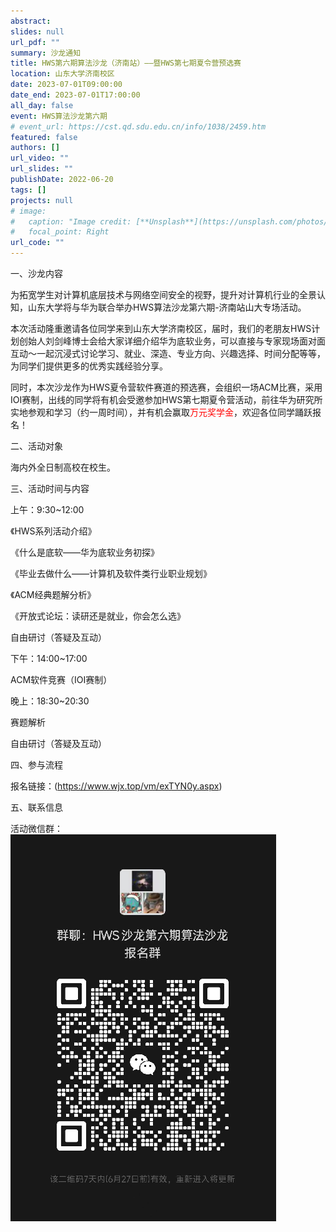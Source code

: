 ```yaml
---
abstract: 
slides: null
url_pdf: ""
summary: 沙龙通知
title: HWS第六期算法沙龙（济南站）——暨HWS第七期夏令营预选赛
location: 山东大学济南校区
date: 2023-07-01T09:00:00
date_end: 2023-07-01T17:00:00
all_day: false
event: HWS算法沙龙第六期
# event_url: https://cst.qd.sdu.edu.cn/info/1038/2459.htm
featured: false
authors: []
url_video: ""
url_slides: ""
publishDate: 2022-06-20
tags: []
projects: null
# image:
#   caption: "Image credit: [**Unsplash**](https://unsplash.com/photos/bzdhc5b3Bxs)"
#   focal_point: Right
url_code: ""
---
```




一、沙龙内容

为拓宽学生对计算机底层技术与网络空间安全的视野，提升对计算机行业的全景认知，山东大学将与华为联合举办HWS算法沙龙第六期-济南站山大专场活动。

本次活动隆重邀请各位同学来到山东大学济南校区，届时，我们的老朋友HWS计划创始人刘剑峰博士会给大家详细介绍华为底软业务，可以直接与专家现场面对面互动～一起沉浸式讨论学习、就业、深造、专业方向、兴趣选择、时间分配等等，为同学们提供更多的优秀实践经验分享。

同时，本次沙龙作为HWS夏令营软件赛道的预选赛，会组织一场ACM比赛，采用IOI赛制，出线的同学将有机会受邀参加HWS第七期夏令营活动，前往华为研究所实地参观和学习（约一周时间），并有机会赢取<font color='red'>万元奖学金</font>，欢迎各位同学踊跃报名！

二、活动对象

海内外全日制高校在校生。

三、活动时间与内容

上午：9:30~12:00

  《HWS系列活动介绍》

  《什么是底软——华为底软业务初探》

  《毕业去做什么——计算机及软件类行业职业规划》

  《ACM经典题解分析》

  《开放式论坛：读研还是就业，你会怎么选》

  自由研讨（答疑及互动）


下午：14:00~17:00

  ACM软件竞赛（IOI赛制）

晚上：18:30~20:30

  赛题解析

  自由研讨（答疑及互动）


四、参与流程

报名链接：(https://www.wjx.top/vm/exTYN0y.aspx)

五、联系信息

活动微信群：
    ![](wx.png)